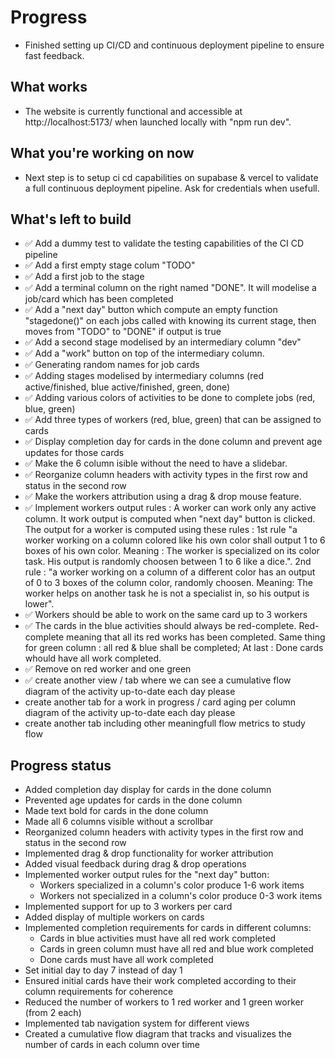 # Progress

- Finished setting up CI/CD and continuous deployment pipeline to ensure fast feedback.
## What works
- The website is currently functional and accessible at http://localhost:5173/ when launched locally with "npm run dev".

## What you're working on now
- Next step is to setup ci cd capabilities on supabase & vercel to validate a full continuous deployment pipeline. Ask for credentials when usefull.

## What's left to build
- ✅ Add a dummy test to validate the testing capabilities of the CI CD pipeline
- ✅ Add a first empty stage colum "TODO"
- ✅ Add a first job to the stage
- ✅ Add a terminal column on the right named "DONE". It will modelise a job/card which has been completed 
- ✅ Add a "next day" button which compute an empty function "stagedone()" on each jobs called with knowing its current stage, then moves from "TODO" to "DONE" if output is true
- ✅ Add a second stage modelised by an intermediary column "dev"
- ✅ Add a "work" button on top of the intermediary column.
- ✅ Generating random names for job cards
- ✅ Adding stages modelised by intermediary columns (red active/finished, blue active/finished, green, done)
- ✅ Adding various colors of activities to be done to complete jobs (red, blue, green)
- ✅ Add three types of workers (red, blue, green) that can be assigned to cards
- ✅ Display completion day for cards in the done column and prevent age updates for those cards
- ✅ Make the 6 column isible without the need to have a slidebar. 
- ✅ Reorganize column headers with activity types in the first row and status in the second row
- ✅ Make the workers attribution using a drag & drop mouse feature. 
- ✅ Implement workers output rules : A worker can work only any active column. It work output is computed when "next day" button is clicked. The output for a worker is computed using these rules : 1st rule "a worker working on a column colored like his own color shall output 1 to 6 boxes of his own color. Meaning : The worker is specialized on its color task. His output is randomly choosen between 1 to 6 like a dice.". 2nd rule : "a worker working on a column of a different color has an output of 0 to 3 boxes of the column color, randomly choosen. Meaning: The worker helps on another task he is not a specialist in, so his output is lower". 
- ✅ Workers should be able to work on the same card up to 3 workers
- ✅ The cards in the blue activities should always be red-complete. Red-complete meaning that all its red works has been completed. Same thing for green column : all red & blue shall be completed; At last : Done cards whould have all work completed.
- ✅ Remove on red worker and one green
- ✅ create another view / tab where we can see a cumulative flow diagram of the activity up-to-date each day please
- create another tab for a work in progress / card aging per column diagram of the activity up-to-date each day please
- create another tab including other meaningfull flow metrics to study flow

## Progress status
- Added completion day display for cards in the done column
- Prevented age updates for cards in the done column
- Made text bold for cards in the done column
- Made all 6 columns visible without a scrollbar
- Reorganized column headers with activity types in the first row and status in the second row
- Implemented drag & drop functionality for worker attribution
- Added visual feedback during drag & drop operations
- Implemented worker output rules for the "next day" button:
  - Workers specialized in a column's color produce 1-6 work items
  - Workers not specialized in a column's color produce 0-3 work items
- Implemented support for up to 3 workers per card
- Added display of multiple workers on cards
- Implemented completion requirements for cards in different columns:
  - Cards in blue activities must have all red work completed
  - Cards in green column must have all red and blue work completed
  - Done cards must have all work completed
- Set initial day to day 7 instead of day 1
- Ensured initial cards have their work completed according to their column requirements for coherence
- Reduced the number of workers to 1 red worker and 1 green worker (from 2 each)
- Implemented tab navigation system for different views
- Created a cumulative flow diagram that tracks and visualizes the number of cards in each column over time
